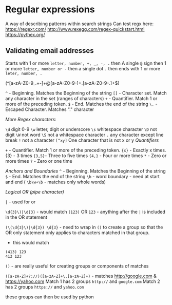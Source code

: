 # Regular expressions

A way of describing patterns within search strings
Can test regx here: https://regexr.com/
http://www.rexegg.com/regex-quickstart.html
https://pythex.org/

## Validating email addresses

Starts with 1 or more `letter, number, +, _, -, .` then
A single `@` sign then
1 or more `letter, number or -` then
a single dot `.` then
ends with 1 or more `leter, number, .`

(^[a-zA-Z0-9_.+-]+@[a-zA-Z0-9-]+\.[a-zA-Z0-9-.]+$)


`^` - Beginning. Matches the Beginning of the string
`[]` - Character set. Match any character in the set (ranges of characters)
`+` - Quantifier. Match 1 or more of the preceding token.
`$` - End. Matches the end of the string
`\.` - Escaped Character. Matches "." character


*More Regex characters*:

`\d` digit 0-9
`\w` letter, digit or underscore
`\s` whitespace character
`\D` not digit
`\W` not word
`\S` not a whitespace character
`.` any character except line break
`!` not a character
`[^xy]` One character that is not x or y
*Quantifiers*

`+` - Quantifier. Match 1 or more of the preceding token.
`{x}` - Exactly x times. {3} - 3 times
`{3,5}`- Three to five times
`{4,}` - Four or more times
`*` - Zero or more times
`?` - Zero or one time

*Anchors and Boundaries*
`^` - Beginning. Matches the Beginning of the string
`$` - End. Matches the end of the string
`\b` - word boundary - need at start and end ( `\b\w+\b` - matches only whole words)

*Logical OR (pipe character)*

`|` - used for or

`\d{3}\)|\d{3}` - would match `(123)` OR `123` - anything after the `|` is included in the OR statement

`(\(\d{3}\)|\d{3}) \d{3}` - need to wrap in `()` to create a group so that the OR only statement only applies to characters matched in that group.
  - this would match
  ```
  (413) 123
  413 123
  ```

`()` - are really useful for creating groups or components of matches

`([a-zA-Z]+?://)([a-zA-Z]+\.[a-zA-Z]+)` - matches http://google.com & https://yahoo.com
Match 1 has 2 groups  `http://` and `google.com`
Match 2 has 2 groups `https://` and `yahoo.com`

these groups can then be used by python
